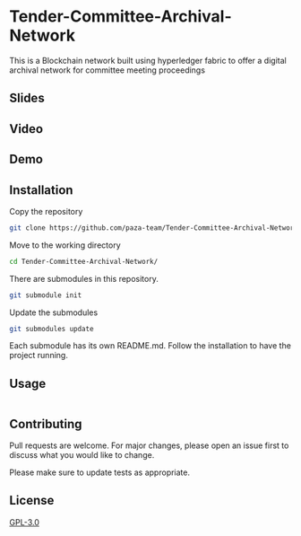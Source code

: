 # Tender-Committee-Archival-Network

This is a Blockchain network built using hyperledger fabric to offer a digital archival network for committee meeting proceedings

## Slides

## Video

## Demo

## Installation

Copy the repository

```bash
git clone https://github.com/paza-team/Tender-Committee-Archival-Network.git
```
Move to the working directory

```bash
cd Tender-Committee-Archival-Network/
```
There are submodules in this repository.

```bash
git submodule init
```
Update the submodules

```bash
git submodules update
```
 Each submodule has its own README.md. Follow the installation to have the project running.

## Usage

```javascript

```

## Contributing
Pull requests are welcome. For major changes, please open an issue first to discuss what you would like to change.

Please make sure to update tests as appropriate.

## License
[GPL-3.0](https://choosealicense.com/licenses/mit/)
